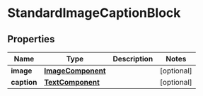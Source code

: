 
# StandardImageCaptionBlock

## Properties
Name | Type | Description | Notes
------------ | ------------- | ------------- | -------------
**image** | [**ImageComponent**](ImageComponent.md) |  |  [optional]
**caption** | [**TextComponent**](TextComponent.md) |  |  [optional]



